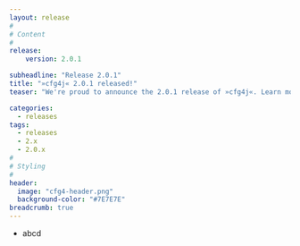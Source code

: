 ```yaml
---
layout: release
#
# Content
#
release:
    version: 2.0.1

subheadline: "Release 2.0.1"
title: "»cfg4j« 2.0.1 released!"
teaser: "We're proud to announce the 2.0.1 release of »cfg4j«. Learn more about new features in this article."

categories:
  - releases
tags:
  - releases
  - 2.x
  - 2.0.x
#
# Styling
#
header:
  image: "cfg4-header.png"
  background-color: "#7E7E7E"
breadcrumb: true
---
```


* abcd